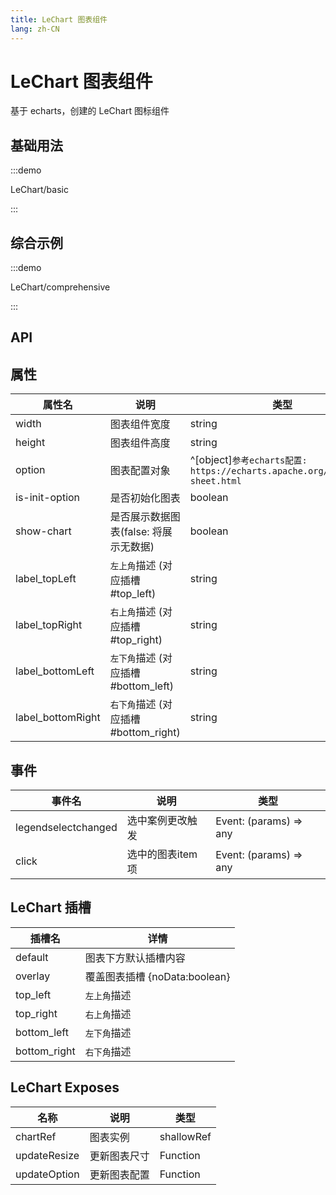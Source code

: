 ```yaml
---
title: LeChart 图表组件
lang: zh-CN
---
```


# LeChart 图表组件

基于 echarts，创建的 LeChart 图标组件

## 基础用法

:::demo

LeChart/basic

:::

## 综合示例

:::demo

LeChart/comprehensive

:::


## API

## 属性

| 属性名            | 说明                            | 类型                                                                     | 默认值   |
|----------------|-------------------------------|------------------------------------------------------------------------|-------|
| width          | 图表组件宽度                        | string                                                                 | 100%  |
| height         | 图表组件高度                        | string                                                                 | 400px |
| option         | 图表配置对象                        | ^[object]`参考echarts配置: https://echarts.apache.org/zh/cheat-sheet.html` | -     |
| is-init-option | 是否初始化图表	                      | boolean                                                                | false |
| show-chart     | 是否展示数据图表(false: 将展示无数据)	      | boolean                                                                | true  |
| label_topLeft  | `左上角`描述 (对应插槽 #top_left)	     | string                                                                 | -     |
| label_topRight | `右上角`描述 (对应插槽 #top_right)	    | string                                                                 | -     |
| label_bottomLeft  | `左下角`描述 (对应插槽 #bottom_left)	  | string                                                                 | -     |
| label_bottomRight  | `右下角`描述 (对应插槽 #bottom_right)	 | string                                                                 | -     |

## 事件

| 事件名	   | 说明	        | 类型                                                                                      |
| ------ |------------|-----------------------------------------------------------------------------------------|
| legendselectchanged | 选中案例更改触发   | Event: (params) => any                                                                  |
| click | 选中的图表item项 | Event: (params) => any |


## LeChart 插槽

| 插槽名		     | 详情                      |
|-----------|-------------------------|
| default   | 图表下方默认插槽内容                  |
| overlay   | 覆盖图表插槽 {noData:boolean} |
| top_left  | `左上角`描述                 |
| top_right | `右上角`描述                 |
| bottom_left  | `左下角`描述                 |
| bottom_right | `右下角`描述                 |

## LeChart Exposes

| 名称	   | 说明	     | 类型         |
| ------ |---------|------------|
| chartRef  | 图表实例	   | shallowRef |
| updateResize  | 更新图表尺寸	 | Function   |
| updateOption  | 更新图表配置	 | Function |
